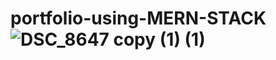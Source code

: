# portfolio-using-MERN-STACK![DSC_8647 copy (1) (1)](https://github.com/user-attachments/assets/385ca001-a643-42d0-873a-c7b8975663be)
